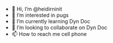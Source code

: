- 👋 Hi, I’m @heidirninit
- 👀 I’m interested in pugs
- 🌱 I’m currently learning Dyn Doc
- 💞️ I’m looking to collaborate on Dyn Doc
- 📫 How to reach me cell phone

<!---
heidirninit/heidirninit is a ✨ special ✨ repository because its `README.md` (this file) appears on your GitHub profile.
You can click the Preview link to take a look at your changes.
--->
